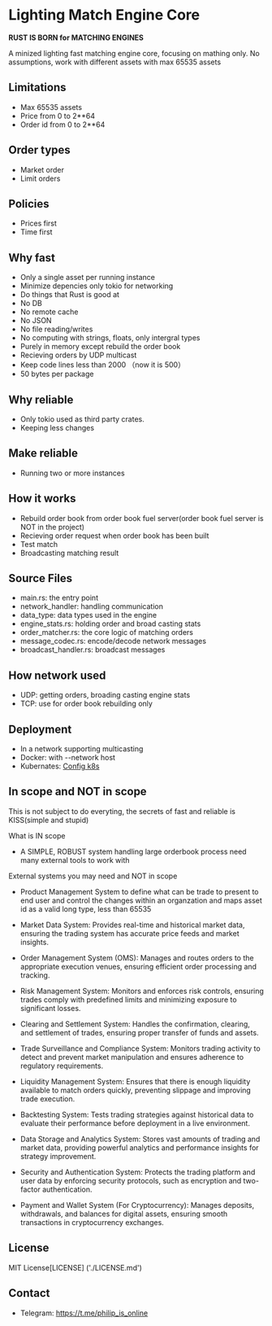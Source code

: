 # Lighting Match Engine Core

**RUST IS BORN for MATCHING ENGINES**

A minized lighting fast matching engine core, focusing on mathing only.
No assumptions, work with different assets with max 65535 assets

## Limitations

* Max 65535 assets
* Price from 0 to 2**64
* Order id from 0 to 2**64

## Order types

* Market order
* Limit orders

## Policies

* Prices first
* Time first

## Why fast

* Only a single asset per running instance
* Minimize depencies only tokio for networking
* Do things that Rust is good at
* No DB
* No remote cache
* No JSON
* No file reading/writes
* No computing with strings, floats, only intergral types
* Purely in memory except rebuild the order book
* Recieving orders by UDP multicast
* Keep code lines less than 2000 （now it is 500）
* 50 bytes per package

## Why reliable

* Only tokio used as third party crates.
* Keeping less changes
  
## Make reliable

* Running two or more instances

## How it works

* Rebuild order book from order book fuel server(order book fuel server is NOT in the project)
* Recieving order request when order book has been built
* Test match
* Broadcasting matching result

## Source Files

* main.rs: the entry point
* network_handler: handling communication
* data_type: data types used in the engine
* engine_stats.rs: holding order and broad casting stats
* order_matcher.rs: the core logic of matching orders
* message_codec.rs: encode/decode network messages
* broadcast_handler.rs: broadcast messages  

## How network used

* UDP: getting orders, broading casting engine stats
* TCP: use for order book rebuilding only

## Deployment

* In a network supporting multicasting
* Docker: with --network host
* Kubernates: [Config k8s](./docs/config-k8s-network.md)

## In scope and NOT in scope

This is not subject to do everyting, the secrets of fast and reliable is KISS(simple and stupid)

What is IN scope

* A SIMPLE, ROBUST system handling large orderbook process need many external tools to work with

External systems you may need and NOT in scope

* Product Management System to define what can be trade to present to end user and control the changes within an organzation and maps asset id as a valid long type, less than 65535

* Market Data System: Provides real-time and historical market data, ensuring the trading system has accurate price feeds and market insights.

* Order Management System (OMS): Manages and routes orders to the appropriate execution venues, ensuring efficient order processing and tracking.

* Risk Management System: Monitors and enforces risk controls, ensuring trades comply with predefined limits and minimizing exposure to significant losses.

* Clearing and Settlement System: Handles the confirmation, clearing, and settlement of trades, ensuring proper transfer of funds and assets.

* Trade Surveillance and Compliance System: Monitors trading activity to detect and prevent market manipulation and ensures adherence to regulatory requirements.

* Liquidity Management System: Ensures that there is enough liquidity available to match orders quickly, preventing slippage and improving trade execution.

* Backtesting System: Tests trading strategies against historical data to evaluate their performance before deployment in a live environment.

* Data Storage and Analytics System: Stores vast amounts of trading and market data, providing powerful analytics and performance insights for strategy improvement.

* Security and Authentication System: Protects the trading platform and user data by enforcing security protocols, such as encryption and two-factor authentication.

* Payment and Wallet System (For Cryptocurrency): Manages deposits, withdrawals, and balances for digital assets, ensuring smooth transactions in cryptocurrency exchanges.

## License

MIT License[LICENSE] ('./LICENSE.md')

## Contact

* Telegram: <https://t.me/philip_is_online>

